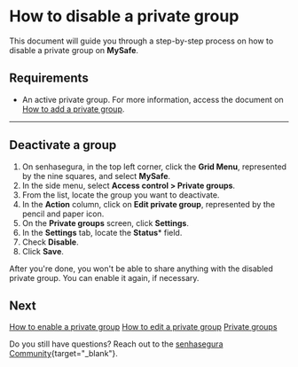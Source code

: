# How to disable a private group

This document will guide you through a step-by-step process on how to disable a private group on **MySafe**.

## Requirements

* An active private group. For more information, access the document on  [How to add a private group](/v3-33/docs/mysafe-private-group-add).


***
## Deactivate a group

1. On senhasegura, in the top left corner, click the **Grid Menu**, represented by the nine squares, and select **MySafe**.
2. In the side menu, select **Access control > Private groups**.
3. From the list, locate the group you want to deactivate.
4. In the **Action** column, click on **Edit private group**, represented by the pencil and paper icon.
5. On the **Private groups** screen, click **Settings**.
6. In the **Settings** tab, locate the **Status*** field.
7. Check **Disable**.
8. Click **Save**.


After you're done, you won't be able to share anything with the disabled private group. You can enable it again, if necessary.


## Next 
[How to enable a private group](/v3-33/docs/mysafe-private-group-enable)
[How to edit a private group](/v3-33/docs/mysafe-private-group-edit)
[Private groups](/v3-33/docs/mysafe-private-group)

Do you still have questions? Reach out to the [senhasegura Community](https://community.senhasegura.io/){target="_blank"}.